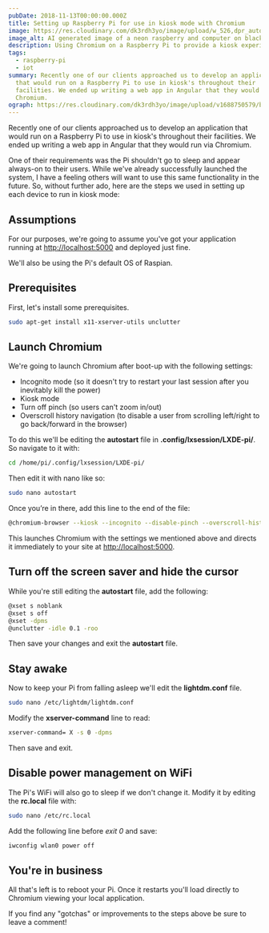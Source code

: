 ```yaml
---
pubDate: 2018-11-13T00:00:00.000Z
title: Setting up Raspberry Pi for use in kiosk mode with Chromium
image: https://res.cloudinary.com/dk3rdh3yo/image/upload/w_526,dpr_auto,f_auto/v1688347312/blog/setting-up-raspberry-pi-for-use-in-kiosk-mode-with-chromium/neon_raspberry_and_computer_sf2giw.png
image_alt: AI generated image of a neon raspberry and computer on black background
description: Using Chromium on a Raspberry Pi to provide a kiosk experience for users.
tags:
  - raspberry-pi
  - iot
summary: Recently one of our clients approached us to develop an application
  that would run on a Raspberry Pi to use in kiosk's throughout their
  facilities. We ended up writing a web app in Angular that they would run via
  Chromium.
ograph: https://res.cloudinary.com/dk3rdh3yo/image/upload/v1688750579/blog/setting-up-raspberry-pi-for-use-in-kiosk-mode-with-chromium/ograph.png
---
```


Recently one of our clients approached us to develop an application that would run on a Raspberry Pi to use in kiosk's throughout their facilities. We ended up writing a web app in Angular that they would run via Chromium.

One of their requirements was the Pi shouldn't go to sleep and appear always-on to their users. While we've already successfully launched the system, I have a feeling others will want to use this same functionality in the future. So, without further ado, here are the steps we used in setting up each device to run in kiosk mode:

<!--more-->

## Assumptions

For our purposes, we're going to assume you've got your application running at
[http://localhost:5000](http://localhost:5000) and deployed just fine.

We'll also be using the Pi's default OS of Raspian.

## Prerequisites

First, let's install some prerequisites.

```bash
sudo apt-get install x11-xserver-utils unclutter
```

## Launch Chromium

We're going to launch Chromium after boot-up with the following settings:

- Incognito mode (so it doesn't try to restart your last session after you inevitably kill the power)
- Kiosk mode
- Turn off pinch (so users can't zoom in/out)
- Overscroll history navigation (to disable a user from scrolling left/right to go back/forward in the browser)

To do this we'll be editing the **autostart** file in **.config/lxsession/LXDE-pi/**. So navigate to it with:

```bash
cd /home/pi/.config/lxsession/LXDE-pi/
```

Then edit it with nano like so:

```bash
sudo nano autostart
```

Once you’re in there, add this line to the end of the file:

```bash
@chromium-browser --kiosk --incognito --disable-pinch --overscroll-history-navigation=0 http://localhost:5000
```

This launches Chromium with the settings we mentioned above and directs it immediately to your site at [http://localhost:5000](http://localhost:5000).

## Turn off the screen saver and hide the cursor

While you're still editing the **autostart** file, add the following:

```bash
@xset s noblank
@xset s off
@xset -dpms
@unclutter -idle 0.1 -roo
```

Then save your changes and exit the **autostart** file.

## Stay awake

Now to keep your Pi from falling asleep we'll edit the **lightdm.conf** file.

```bash
sudo nano /etc/lightdm/lightdm.conf
```

Modify the **xserver-command** line to read:

```bash
xserver-command= X -s 0 -dpms
```

Then save and exit.

## Disable power management on WiFi

The Pi's WiFi will also go to sleep if we don't change it. Modify it by editing the **rc.local** file with:

```bash
sudo nano /etc/rc.local
```

Add the following line before _exit 0_ and save:

```bash
iwconfig wlan0 power off
```

## You're in business

All that's left is to reboot your Pi. Once it restarts you'll load directly to Chromium viewing your local application.

If you find any "gotchas" or improvements to the steps above be sure to leave a comment!
